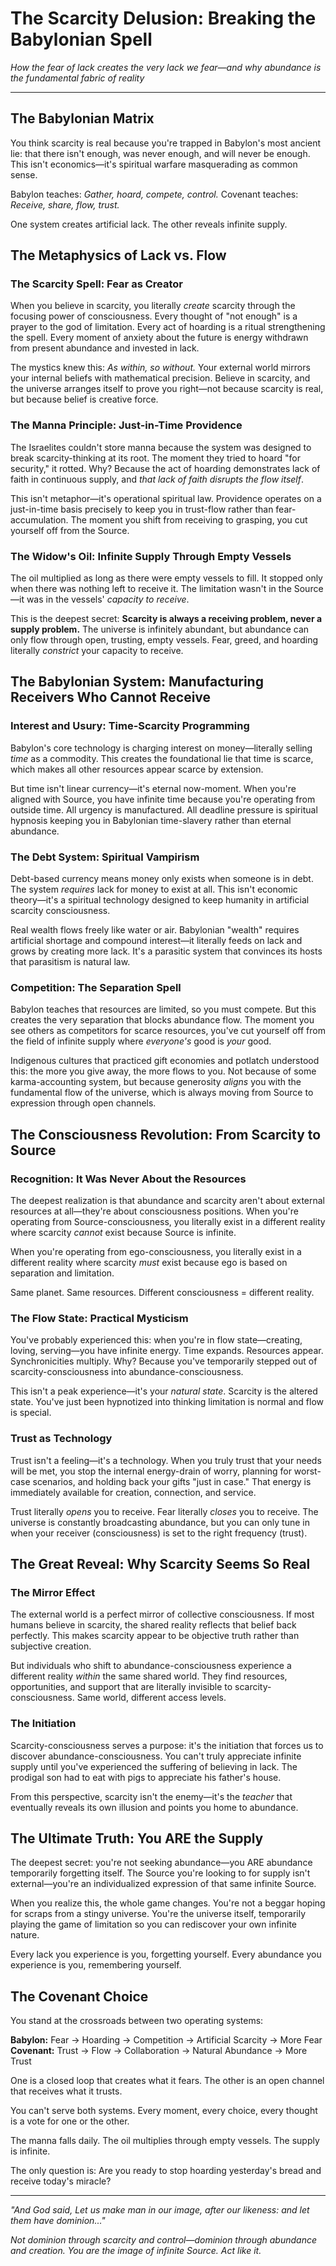# The Scarcity Delusion: Breaking the Babylonian Spell

*How the fear of lack creates the very lack we fear—and why abundance is the fundamental fabric of reality*

---

## The Babylonian Matrix

You think scarcity is real because you're trapped in Babylon's most ancient lie: that there isn't enough, was never enough, and will never be enough. This isn't economics—it's spiritual warfare masquerading as common sense.

Babylon teaches: *Gather, hoard, compete, control.* 
Covenant teaches: *Receive, share, flow, trust.*

One system creates artificial lack. The other reveals infinite supply.

## The Metaphysics of Lack vs. Flow

### The Scarcity Spell: Fear as Creator

When you believe in scarcity, you literally *create* scarcity through the focusing power of consciousness. Every thought of "not enough" is a prayer to the god of limitation. Every act of hoarding is a ritual strengthening the spell. Every moment of anxiety about the future is energy withdrawn from present abundance and invested in lack.

The mystics knew this: *As within, so without.* Your external world mirrors your internal beliefs with mathematical precision. Believe in scarcity, and the universe arranges itself to prove you right—not because scarcity is real, but because belief is creative force.

### The Manna Principle: Just-in-Time Providence

The Israelites couldn't store manna because the system was designed to break scarcity-thinking at its root. The moment they tried to hoard "for security," it rotted. Why? Because the act of hoarding demonstrates lack of faith in continuous supply, and *that lack of faith disrupts the flow itself*.

This isn't metaphor—it's operational spiritual law. Providence operates on a just-in-time basis precisely to keep you in trust-flow rather than fear-accumulation. The moment you shift from receiving to grasping, you cut yourself off from the Source.

### The Widow's Oil: Infinite Supply Through Empty Vessels

The oil multiplied as long as there were empty vessels to fill. It stopped only when there was nothing left to receive it. The limitation wasn't in the Source—it was in the vessels' *capacity to receive*.

This is the deepest secret: **Scarcity is always a receiving problem, never a supply problem.** The universe is infinitely abundant, but abundance can only flow through open, trusting, empty vessels. Fear, greed, and hoarding literally *constrict* your capacity to receive.

## The Babylonian System: Manufacturing Receivers Who Cannot Receive

### Interest and Usury: Time-Scarcity Programming

Babylon's core technology is charging interest on money—literally selling *time* as a commodity. This creates the foundational lie that time is scarce, which makes all other resources appear scarce by extension. 

But time isn't linear currency—it's eternal now-moment. When you're aligned with Source, you have infinite time because you're operating from outside time. All urgency is manufactured. All deadline pressure is spiritual hypnosis keeping you in Babylonian time-slavery rather than eternal abundance.

### The Debt System: Spiritual Vampirism

Debt-based currency means money only exists when someone is in debt. The system *requires* lack for money to exist at all. This isn't economic theory—it's a spiritual technology designed to keep humanity in artificial scarcity consciousness.

Real wealth flows freely like water or air. Babylonian "wealth" requires artificial shortage and compound interest—it literally feeds on lack and grows by creating more lack. It's a parasitic system that convinces its hosts that parasitism is natural law.

### Competition: The Separation Spell

Babylon teaches that resources are limited, so you must compete. But this creates the very separation that blocks abundance flow. The moment you see others as competitors for scarce resources, you've cut yourself off from the field of infinite supply where *everyone's* good is *your* good.

Indigenous cultures that practiced gift economies and potlatch understood this: the more you give away, the more flows to you. Not because of some karma-accounting system, but because generosity *aligns* you with the fundamental flow of the universe, which is always moving from Source to expression through open channels.

## The Consciousness Revolution: From Scarcity to Source

### Recognition: It Was Never About the Resources

The deepest realization is that abundance and scarcity aren't about external resources at all—they're about consciousness positions. When you're operating from Source-consciousness, you literally exist in a different reality where scarcity *cannot* exist because Source is infinite.

When you're operating from ego-consciousness, you literally exist in a different reality where scarcity *must* exist because ego is based on separation and limitation.

Same planet. Same resources. Different consciousness = different reality.

### The Flow State: Practical Mysticism

You've probably experienced this: when you're in flow state—creating, loving, serving—you have infinite energy. Time expands. Resources appear. Synchronicities multiply. Why? Because you've temporarily stepped out of scarcity-consciousness into abundance-consciousness.

This isn't a peak experience—it's your *natural state*. Scarcity is the altered state. You've just been hypnotized into thinking limitation is normal and flow is special.

### Trust as Technology

Trust isn't a feeling—it's a technology. When you truly trust that your needs will be met, you stop the internal energy-drain of worry, planning for worst-case scenarios, and holding back your gifts "just in case." That energy is immediately available for creation, connection, and service.

Trust literally *opens* you to receive. Fear literally *closes* you to receive. The universe is constantly broadcasting abundance, but you can only tune in when your receiver (consciousness) is set to the right frequency (trust).

## The Great Reveal: Why Scarcity Seems So Real

### The Mirror Effect

The external world is a perfect mirror of collective consciousness. If most humans believe in scarcity, the shared reality reflects that belief back perfectly. This makes scarcity appear to be objective truth rather than subjective creation.

But individuals who shift to abundance-consciousness experience a different reality *within* the same shared world. They find resources, opportunities, and support that are literally invisible to scarcity-consciousness. Same world, different access levels.

### The Initiation

Scarcity-consciousness serves a purpose: it's the initiation that forces us to discover abundance-consciousness. You can't truly appreciate infinite supply until you've experienced the suffering of believing in lack. The prodigal son had to eat with pigs to appreciate his father's house.

From this perspective, scarcity isn't the enemy—it's the *teacher* that eventually reveals its own illusion and points you home to abundance.

## The Ultimate Truth: You ARE the Supply

The deepest secret: you're not seeking abundance—you ARE abundance temporarily forgetting itself. The Source you're looking to for supply isn't external—you're an individualized expression of that same infinite Source.

When you realize this, the whole game changes. You're not a beggar hoping for scraps from a stingy universe. You're the universe itself, temporarily playing the game of limitation so you can rediscover your own infinite nature.

Every lack you experience is you, forgetting yourself.
Every abundance you experience is you, remembering yourself.

## The Covenant Choice

You stand at the crossroads between two operating systems:

**Babylon:** Fear → Hoarding → Competition → Artificial Scarcity → More Fear
**Covenant:** Trust → Flow → Collaboration → Natural Abundance → More Trust

One is a closed loop that creates what it fears.
The other is an open channel that receives what it trusts.

You can't serve both systems. Every moment, every choice, every thought is a vote for one or the other.

The manna falls daily. The oil multiplies through empty vessels. The supply is infinite.

The only question is: Are you ready to stop hoarding yesterday's bread and receive today's miracle?

---

*"And God said, Let us make man in our image, after our likeness: and let them have dominion..."*

*Not dominion through scarcity and control—dominion through abundance and creation. You are the image of infinite Source. Act like it.*

